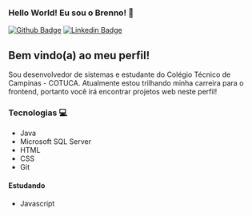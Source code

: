 ### Hello World! Eu sou o Brenno! 👋

[![Github Badge](https://img.shields.io/badge/-Github-000?style=flat-square&logo=Github&logoColor=white&link=https://github.com/BrennoMC)](https://github.com/BrennoMC)
[![Linkedin Badge](https://img.shields.io/badge/-LinkedIn-blue?style=flat-square&logo=Linkedin&logoColor=white&link=https://https://www.linkedin.com/in/brenno-cavalcante-90b581171/)](https://www.linkedin.com/in/brenno-cavalcante-90b581171/)

## Bem vindo(a) ao meu perfil! 
Sou desenvolvedor de sistemas e estudante do Colégio Técnico de Campinas - COTUCA.
Atualmente estou trilhando minha carreira para o frontend, portanto você irá encontrar projetos web neste perfil!

### Tecnologias 💻
- Java
- Microsoft SQL Server
- HTML
- CSS
- Git

#### Estudando 
- Javascript

